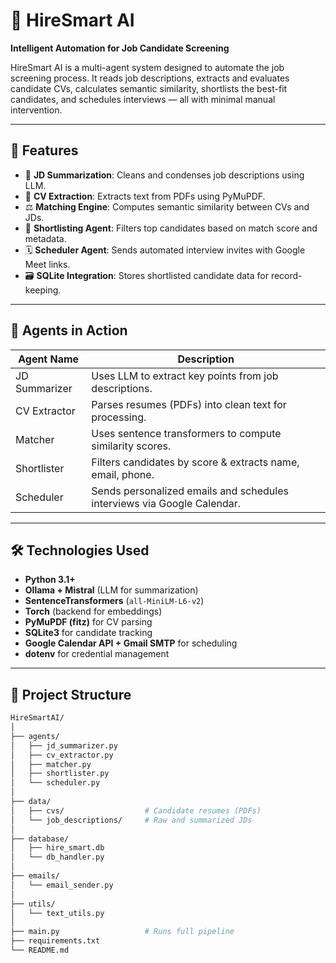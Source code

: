 # 💼 HireSmart AI

**Intelligent Automation for Job Candidate Screening**

HireSmart AI is a multi-agent system designed to automate the job screening process. It reads job descriptions, extracts and evaluates candidate CVs, calculates semantic similarity, shortlists the best-fit candidates, and schedules interviews — all with minimal manual intervention.

---

## 🚀 Features

- 📄 **JD Summarization**: Cleans and condenses job descriptions using LLM.
- 📑 **CV Extraction**: Extracts text from PDFs using PyMuPDF.
- ⚖️ **Matching Engine**: Computes semantic similarity between CVs and JDs.
- 🎯 **Shortlisting Agent**: Filters top candidates based on match score and metadata.
- 🗓️ **Scheduler Agent**: Sends automated interview invites with Google Meet links.
- 🗃️ **SQLite Integration**: Stores shortlisted candidate data for record-keeping.

---

## 🧠 Agents in Action

| Agent Name        | Description                                                             |
|-------------------|-------------------------------------------------------------------------|
| JD Summarizer     | Uses LLM to extract key points from job descriptions.                   |
| CV Extractor      | Parses resumes (PDFs) into clean text for processing.                   |
| Matcher           | Uses sentence transformers to compute similarity scores.                |
| Shortlister       | Filters candidates by score & extracts name, email, phone.              |
| Scheduler         | Sends personalized emails and schedules interviews via Google Calendar. |

---

## 🛠️ Technologies Used

- **Python 3.1+**
- **Ollama + Mistral** (LLM for summarization)
- **SentenceTransformers** (`all-MiniLM-L6-v2`)
- **Torch** (backend for embeddings)
- **PyMuPDF (fitz)** for CV parsing
- **SQLite3** for candidate tracking
- **Google Calendar API + Gmail SMTP** for scheduling
- **dotenv** for credential management

---

## 📂 Project Structure

```bash
HireSmartAI/
│
├── agents/
│   ├── jd_summarizer.py
│   ├── cv_extractor.py
│   ├── matcher.py
│   ├── shortlister.py
│   └── scheduler.py
│
├── data/
│   ├── cvs/                  # Candidate resumes (PDFs)
│   └── job_descriptions/     # Raw and summarized JDs
│
├── database/
│   ├── hire_smart.db
│   └── db_handler.py
│
├── emails/
│   └── email_sender.py
│
├── utils/
│   └── text_utils.py
│
├── main.py                   # Runs full pipeline
├── requirements.txt
└── README.md
